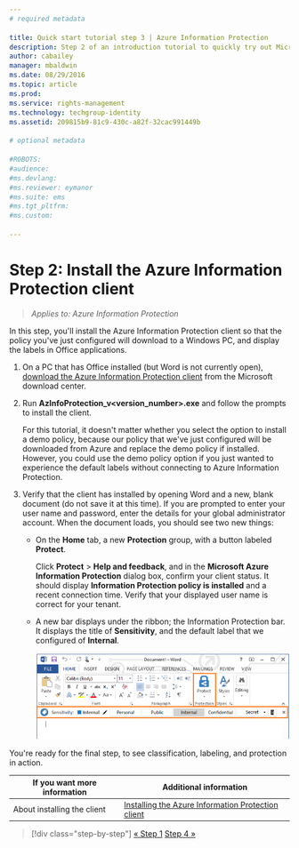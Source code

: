 ```yaml
---
# required metadata

title: Quick start tutorial step 3 | Azure Information Protection
description: Step 2 of an introduction tutorial to quickly try out Microsoft Azure Information Protection for your organization with just 4 steps that should take you less than 15 minutes.
author: cabailey
manager: mbaldwin
ms.date: 08/29/2016
ms.topic: article
ms.prod:
ms.service: rights-management
ms.technology: techgroup-identity
ms.assetid: 209815b9-81c9-430c-a82f-32cac991449b

# optional metadata

#ROBOTS:
#audience:
#ms.devlang:
#ms.reviewer: eymanor
#ms.suite: ems
#ms.tgt_pltfrm:
#ms.custom:

---
```


# Step 2: Install the Azure Information Protection client 

>*Applies to: Azure Information Protection*

In this step, you'll install the Azure Information Protection client so that the policy you've just configured will download to a Windows PC, and display the labels in Office applications. 

1. On a PC that has Office installed (but Word is not currently open), [download the Azure Information Protection client](https://www.microsoft.com/en-us/download/details.aspx?id=53018) from the Microsoft download center. 

2. Run **AzInfoProtection_v\<version_number>.exe** and follow the prompts to install the client.

    For this tutorial, it doesn't matter whether you select the option to install a demo policy, because our policy that we've just configured will be downloaded from Azure and replace the demo policy if installed. However, you could use the demo policy option if you just wanted to experience the default labels without connecting to Azure Information Protection. 

3. Verify that the client has installed by opening Word and a new, blank document (do not save it at this time). If you are prompted to enter your user name and password, enter the details for your global administrator account. When the document loads, you should see two new things:

    - On the **Home** tab, a new **Protection** group, with a button labeled **Protect**.

        Click **Protect** > **Help and feedback**, and in the **Microsoft Azure Information Protection** dialog box, confirm your client status. It should display **Information Protection policy is installed** and a recent connection time. Verify that your displayed user name is correct for your tenant.

    - A new bar displays under the ribbon; the Information Protection bar. It displays the title of **Sensitivity**, and the default label that we configured of **Internal**. 
    
        ![Azure Information Protection quick start tutorial step 3 - client installed](../media/word2013-callouts2.png)

You're ready for the final step, to see classification, labeling, and protection in action.

|If you want more information|Additional information|
|--------------------------------|--------------------------|
|About installing the client|[Installing the Azure Information Protection client](info-protect-client.md)|


>[!div class="step-by-step"]
[&#171; Step 1](infoprotect-tutorial-step2.md)
[Step 4 &#187;](infoprotect-tutorial-step3.md)